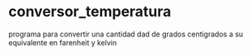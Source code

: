 # conversor_temperatura
programa para convertir una cantidad dad de grados centigrados a su equivalente en farenheit y kelvin
